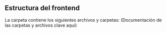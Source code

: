 ## Estructura del frontend
La carpeta contiene los siguientes archivos y carpetas:
(Documentación de las carpetas y archivos clave aquí)